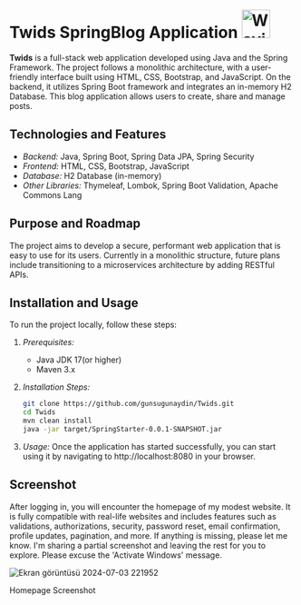 # Twids SpringBlog Application <img src="https://i.pinimg.com/originals/4d/ab/2f/4dab2f34f1f2e163f28f535a40bbfa89.gif" alt="Waving Hand" width="50" height="50">

**Twids** is a full-stack web application developed using Java and the Spring Framework. The project follows a monolithic architecture, with a user-friendly interface built using HTML, CSS, Bootstrap, and JavaScript. On the backend, it utilizes Spring Boot framework and integrates an in-memory H2 Database. This blog application allows users to create, share and manage posts. 

## Technologies and Features

- *Backend:* Java, Spring Boot, Spring Data JPA, Spring Security
- *Frontend:* HTML, CSS, Bootstrap, JavaScript
- *Database:* H2 Database (in-memory)
- *Other Libraries:* Thymeleaf, Lombok, Spring Boot Validation, Apache Commons Lang

## Purpose and Roadmap

The project aims to develop a secure, performant web application that is easy to use for its users. Currently in a monolithic structure, future plans include transitioning to a microservices architecture by adding RESTful APIs.

## Installation and Usage

To run the project locally, follow these steps:

1. *Prerequisites:*
   - Java JDK 17(or higher)
   - Maven 3.x

2. *Installation Steps:*

   ```bash
   git clone https://github.com/gunsugunaydin/Twids.git
   cd Twids
   mvn clean install
   java -jar target/SpringStarter-0.0.1-SNAPSHOT.jar
   
3. *Usage:*
   Once the application has started successfully, you can start using it by navigating to http://localhost:8080 in your browser.

## Screenshot
After logging in, you will encounter the homepage of my modest website. It is fully compatible with real-life websites and includes features such as validations, authorizations, security, password reset, email confirmation, profile updates, pagination, and more. If anything is missing, please let me know. I'm sharing a partial screenshot and leaving the rest for you to explore. Please excuse the 'Activate Windows' message.

![Ekran görüntüsü 2024-07-03 221952](https://github.com/user-attachments/assets/ca8e7c29-30f5-4654-b237-28ab306a96aa)

  Homepage Screenshot

